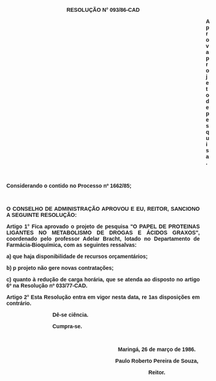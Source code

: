 <BODY>

<B><FONT FACE="Arial"><P ALIGN="CENTER">RESOLU&Ccedil;&Atilde;O N° 093/86-CAD</P>
<P ALIGN="CENTER"></P><DIR>
<DIR>
<DIR>
<DIR>
<DIR>
<DIR>
<DIR>
<DIR>
<DIR>
<DIR>
<DIR>
<DIR>
<DIR>

<P>Aprova projeto de pesquisa.</P>
</B><P ALIGN="JUSTIFY"></P>
<P ALIGN="JUSTIFY">&nbsp;</P></DIR>
</DIR>
</DIR>
</DIR>
</DIR>
</DIR>
</DIR>
</DIR>
</DIR>
</DIR>
</DIR>
</DIR>
</DIR>

<P ALIGN="JUSTIFY">Considerando o contido no Processo nº 1662/85;</P>
<P ALIGN="JUSTIFY"></P>
<P ALIGN="JUSTIFY">&nbsp;</P>
<B><P ALIGN="JUSTIFY">O CONSELHO DE ADMINISTRA&Ccedil;&Atilde;O APROVOU E EU, REITOR, SANCIONO A SEGUINTE RESOLU&Ccedil;&Atilde;O:</P>
</B><P ALIGN="JUSTIFY"></P>
<B><P ALIGN="JUSTIFY">Artigo 1°</B>  Fica aprovado o projeto de pesquisa "O  PAPEL DE PROTEINAS LIGANTES NO METABOLISMO DE DROGAS E &Aacute;CIDOS GRAXOS", coordenado pelo professor Adelar Bracht, lotado no Departamento de Farm&aacute;cia-Bioqu&iacute;mica, com as seguintes ressalvas:</P>
<P ALIGN="JUSTIFY">a) que haja disponibilidade de recursos or&ccedil;ament&aacute;rios;</P>
<P ALIGN="JUSTIFY">b) p projeto n&atilde;o gere novas contrata&ccedil;&otilde;es;</P>
<P ALIGN="JUSTIFY">c) quanto &agrave; redu&ccedil;&atilde;o de carga hor&aacute;ria, que se atenda ao disposto no artigo 6º na Resolu&ccedil;&atilde;o nº 033/77-CAD.</P>
<B><P ALIGN="JUSTIFY">Artigo 2°</B>  Esta Resolu&ccedil;&atilde;o entra em vigor nesta data, re 1as disposi&ccedil;&otilde;es em contr&aacute;rio.</P><DIR>
<DIR>
<DIR>

<P ALIGN="JUSTIFY">D&ecirc;-se ci&ecirc;ncia.</P>
<P ALIGN="JUSTIFY">Cumpra-se.</P>
<P ALIGN="CENTER"></P>
<P ALIGN="CENTER">&nbsp;</P><DIR>
<DIR>
<DIR>
<DIR>

<P ALIGN="CENTER">Maring&aacute;, 26 de mar&ccedil;o de 1986.</P>
<P ALIGN="CENTER"></P>
<P ALIGN="CENTER">Paulo Roberto Pereira de Souza,</P>
<B><P ALIGN="CENTER">Reitor.</P></DIR>
</DIR>
</DIR>
</DIR>
</DIR>
</DIR>
</DIR>
</B></FONT></BODY>
